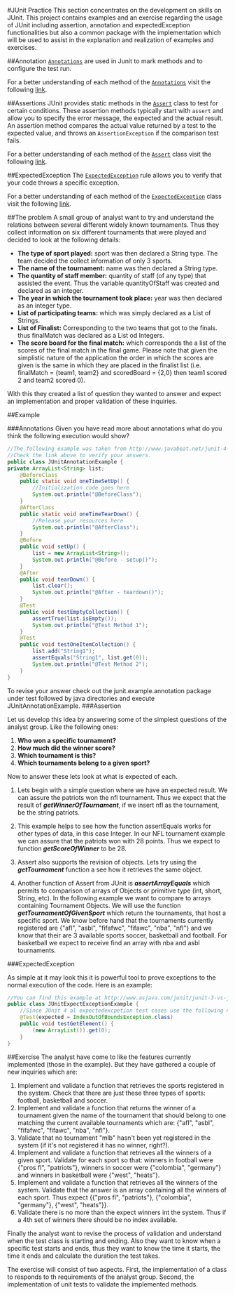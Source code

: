 #JUnit Practice
This section concentrates on the development on skills on JUnit. This project contains examples and an exercise regarding 
the usage of JUnit including assertion, annotation and expectedException functionalities but also a common package with
the implementation which will be used to assist in the explanation and realization of examples and exercises.

##Annotation
[`Annotations`][apiAnnotation] are used in Junit to mark methods and to configure the test run.

For a better understanding of each method of the [`Annotations`][apiAnnotation] visit the following [link][detailedAnnotation].

##Assertions
JUnit provides static methods in the [`Assert`][apiAssert] class to test for certain conditions. These assertion methods typically start
with `assert` and allow you to specify the error message, the expected and the actual result. An assertion method compares
the actual value returned by a test to the expected value, and throws an `AssertionException` if the comparison test fails.

For a better understanding of each method of the [`Assert`][apiAssert] class visit the following [link][detailedAssert].

##ExpectedException
The [`ExpectedException`][apiExpectedException] rule allows you to verify that your code throws a specific exception.

For a better understanding of each method of the [`ExpectedException`][apiExpectedException] class visit the following [link][apiExpectedException].

##The problem
A small group of analyst want to try and understand the relations between several different widely known tournaments.
Thus they collect information on six different tournaments that were played and decided to look at the following details:

- **The type of sport played:** sport was then declared a String type. The team decided the collect information of only
3 sports.
- **The name of the tournament:** name was then declared a String type.
- **The quantity of staff member:** quantity of staff (of any type) that assisted the event. Thus the variable quantityOfStaff
was created and declared as an integer.
- **The year in which the tournament took place:** year was then declared as an integer type.
- **List of participating teams:** which was simply declared as a List of Strings.
- **List of Finalist:** Corresponding to the two teams that got to the finals. thus finalMatch was declared as a List od Integers.
- **The score board for the final match:** which corresponds the a list of the scores of the final match in the final game. 
Please note that given the simplistic nature of the application the order in which the scores are given is the same in which
they are placed in the finalist list (i.e. finalMatch = {team1, team2} and scoredBoard = {2,0} then team1 scored 2 and team2 scored 0).

With this they created a list of question they wanted to answer and expect an implementation and proper validation of these
inquiries.

##Example

###Annotations
Given you have read more about annotations what do you think the following execution would show?

```java
//The following example was taken from http://www.javabeat.net/junit-4-annotation-example/#sthash.7VA6deth.dpuf
//Check the link above to verify your answers.
public class JUnitAnnotationExample {
private ArrayList<String> list;
    @BeforeClass
    public static void oneTimeSetUp() {
        //Initialization code goes here
        System.out.println("@BeforeClass");
    }
    @AfterClass
    public static void oneTimeTearDown() {
        //Release your resources here
        System.out.println("@AfterClass");
    }
    @Before
    public void setUp() {
        list = new ArrayList<String>();
        System.out.println("@Before - setup()");
    }
    @After
    public void tearDown() {
        list.clear();
        System.out.println("@After - teardown()");
    }
    @Test
    public void testEmptyCollection() {
        assertTrue(list.isEmpty());
        System.out.println("@Test Method 1");
    }
    @Test
    public void testOneItemCollection() {
        list.add("String1");
        assertEquals("String1", list.get(0));
        System.out.println("@Test Method 2");
    }
}
```

To revise your answer check out the junit.example.annotation package under test followed by java directories and execute JUnitAnnotationExample.
###Assertion

Let us develop this idea by answering some of the simplest questions of the analyst group. Like the following ones:

1. **Who won a specific tournament?**
2. **How much did the winner score?**
3. **Which tournament is this?**
4. **Which tournaments belong to a given sport?**

Now to answer these lets look at what is expected of each.

1. Lets begin with a simple question where we have an expected result. We can assure the patriots won the nfl tournament. 
   Thus we expect that the result of ***getWinnerOfTournament***, if we insert nfl as the tournament, be the string patriots.

2. This example helps to see how the function assertEquals works for other types of data, in this case Integer.
   In our NFL tournament example we can assure that the patriots won with 28 points. Thus we expect to function ***getScoreOfWinner***
   to be 28.
   
3. Assert also supports the revision of objects. Lets try using the ***getTournament*** function a see how it retrieves the same object.  
   
4. Another function of Assert from JUnit is ***assertArrayEquals*** which permits to comparison of arrays of Objects or primitive type (int, short, String, etc).
   In the following example we want to compare to arrays containing Tournament Objects. We will use the function ***getTournamentOfGivenSport*** which return the tournaments,
   that host a specific sport. We know before hand that the tournaments currently registered are {"afl", "asbl", "fifafwc", "fifawc", "nba", "nfl"} and we know that
   their are 3 available sports soccer, basketball and football. For basketball we expect to receive find an array with nba and asbl tournaments.

###ExpectedException

As simple at it may look this it is powerful tool to prove exceptions to the normal execution of the code. Here is an example:

```java
//You can find this example at http://www.asjava.com/junit/junit-3-vs-junit-4-comparison/
public class JUnitExpectExceptionExample {
    //Since JUnit 4 al expectedexcpetion test cases use the following notation
    @Test(expected = IndexOutOfBoundsException.class)
    public void testGetElement() {
        (new ArrayList()).get(0);
    }
}
```

##Exercise
The analyst have come to like the features currently implemented (those in the example). But they have gathered a couple of new inquiries
which are:

1. Implement and validate a function that retrieves the sports registered in the system. Check that there are just these 
three types of sports: football, basketball and soccer.
2. Implement and validate a function that returns the winner of a tournament given the name of the tournament that should belong
to one matching the current available tournaments which are: {"afl", "asbl", "fifafwc", "fifawc", "nba", "nfl"}.
3. Validate that no tournament "mlb" hasn't been yet registered in the system (if it's not registered it has no winner, right?).
4. Implement and validate a function that retrieves all the winners of a given sport. Validate for each sport so that: winners in football
were {"pros fl", "patriots"}, winners in soccer were {"colombia", "germany"} and winners in basketball were {"west", "heats"}.
5. Implement and validate a function that retrieves all the winners of the system. Validate that the answer is an array containing
all the winners of each sport. Thus expect {{"pros fl", "patriots"}, {"colombia", "germany"}, {"west", "heats"}}.
6. Validate there is no more than the expect winners int the system. Thus if a 4th set of winners there should be no index available.

Finally the analyst want to revise the process of validation and understand when the test class is starting and ending. 
Also they want to know when a specific test starts and ends, thus they want to know the time it starts, the time it ends 
and calculate the duration the test takes.

The exercise will consist of two aspects. First, the implementation of a class to responds to th requirements of the analyst group.
Second, the implementation of unit tests to validate the implemented methods.

[apiAssert]: http://junit.sourceforge.net/javadoc/org/junit/Assert.html
[detailedAssert]: http://www.vogella.com/tutorials/JUnit/article.html#usingjunit_asserts
[apiAnnotation]: http://junit.sourceforge.net/javadoc/
[detailedAnnotation]: http://www.vogella.com/tutorials/JUnit/article.html#usingjunit_annotations
[apiExpectedException]: http://junit.org/apidocs/org/junit/rules/ExpectedException.html